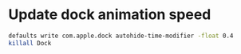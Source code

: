 # Update dock animation speed

```bash
defaults write com.apple.dock autohide-time-modifier -float 0.4
killall Dock
```
